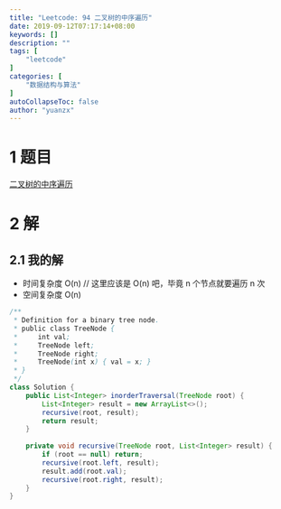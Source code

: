 ```yaml
---
title: "Leetcode: 94 二叉树的中序遍历"
date: 2019-09-12T07:17:14+08:00
keywords: []
description: ""
tags: [
    "leetcode"
]
categories: [
    "数据结构与算法"
]
autoCollapseToc: false
author: "yuanzx"
---
```


# 1 题目

[二叉树的中序遍历](https://leetcode-cn.com/problems/binary-tree-inorder-traversal/)

# 2 解

## 2.1 我的解

- 时间复杂度 O(n) // 这里应该是 O(n) 吧，毕竟 n 个节点就要遍历 n 次
- 空间复杂度 O(n)

```java
/**
 * Definition for a binary tree node.
 * public class TreeNode {
 *     int val;
 *     TreeNode left;
 *     TreeNode right;
 *     TreeNode(int x) { val = x; }
 * }
 */
class Solution {
    public List<Integer> inorderTraversal(TreeNode root) {
        List<Integer> result = new ArrayList<>();
        recursive(root, result);
        return result;
    }
    
    private void recursive(TreeNode root, List<Integer> result) {
        if (root == null) return;
        recursive(root.left, result);
        result.add(root.val);
        recursive(root.right, result);
    }
}
```
